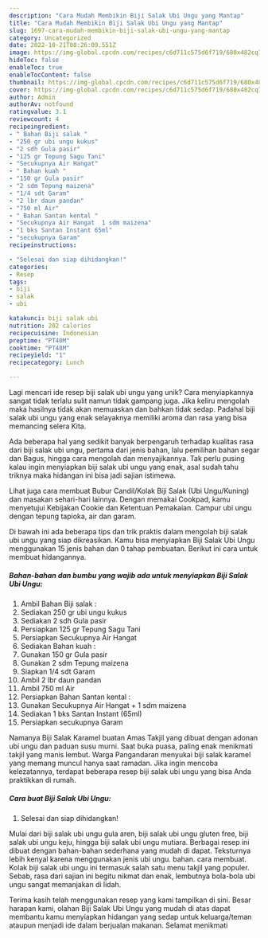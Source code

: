 ```yaml
---
description: "Cara Mudah Membikin Biji Salak Ubi Ungu yang Mantap"
title: "Cara Mudah Membikin Biji Salak Ubi Ungu yang Mantap"
slug: 1697-cara-mudah-membikin-biji-salak-ubi-ungu-yang-mantap
category: Uncategorized
date: 2022-10-21T08:26:09.551Z
image: https://img-global.cpcdn.com/recipes/c6d711c575d6f719/680x482cq70/biji-salak-ubi-ungu-foto-resep-utama.jpg
hideToc: false
enableToc: true
enableTocContent: false
thumbnail: https://img-global.cpcdn.com/recipes/c6d711c575d6f719/680x482cq70/biji-salak-ubi-ungu-foto-resep-utama.jpg
cover: https://img-global.cpcdn.com/recipes/c6d711c575d6f719/680x482cq70/biji-salak-ubi-ungu-foto-resep-utama.jpg
author: Admin
authorAv: notfound
ratingvalue: 3.1
reviewcount: 4
recipeingredient:
- " Bahan Biji salak "
- "250 gr ubi ungu kukus"
- "2 sdh Gula pasir"
- "125 gr Tepung Sagu Tani"
- "Secukupnya Air Hangat"
- " Bahan kuah "
- "150 gr Gula pasir"
- "2 sdm Tepung maizena"
- "1/4 sdt Garam"
- "2 lbr daun pandan"
- "750 ml Air"
- " Bahan Santan kental "
- "Secukupnya Air Hangat  1 sdm maizena"
- "1 bks Santan Instant 65ml"
- "secukupnya Garam"
recipeinstructions:

- "Selesai dan siap dihidangkan!"
categories:
- Resep
tags:
- biji
- salak
- ubi

katakunci: biji salak ubi 
nutrition: 202 calories
recipecuisine: Indonesian
preptime: "PT40M"
cooktime: "PT48M"
recipeyield: "1"
recipecategory: Lunch

---
```





Lagi mencari ide resep biji salak ubi ungu yang unik? Cara menyiapkannya sangat tidak terlalu sulit namun tidak gampang juga. Jika keliru mengolah maka hasilnya tidak akan memuaskan dan bahkan tidak sedap. Padahal biji salak ubi ungu yang enak selayaknya memiliki aroma dan rasa yang bisa memancing selera Kita.





Ada beberapa hal yang sedikit banyak berpengaruh terhadap kualitas rasa dari biji salak ubi ungu, pertama dari jenis bahan, lalu pemilihan bahan segar dan Bagus, hingga cara mengolah dan menyajikannya. Tak perlu pusing kalau ingin menyiapkan biji salak ubi ungu yang enak,      asal sudah tahu triknya maka hidangan ini bisa jadi sajian istimewa.














Lihat juga cara membuat Bubur Candil/Kolak Biji Salak (Ubi Ungu/Kuning) dan masakan sehari-hari lainnya. Dengan memakai Cookpad, kamu menyetujui Kebijakan Cookie dan Ketentuan Pemakaian. Campur ubi ungu dengan tepung tapioka, air dan garam.






Di bawah ini ada beberapa tips dan trik praktis dalam mengolah biji salak ubi ungu yang siap dikreasikan. Kamu bisa menyiapkan Biji Salak Ubi Ungu menggunakan 15 jenis bahan dan 0 tahap pembuatan. Berikut ini cara untuk membuat hidangannya.

<!--inarticleads1-->

##### Bahan-bahan dan bumbu yang wajib ada untuk menyiapkan Biji Salak Ubi Ungu:

1. Ambil  Bahan Biji salak :
1. Sediakan 250 gr ubi ungu kukus
1. Sediakan 2 sdh Gula pasir
1. Persiapkan 125 gr Tepung Sagu Tani
1. Persiapkan Secukupnya Air Hangat
1. Sediakan  Bahan kuah :
1. Gunakan 150 gr Gula pasir
1. Gunakan 2 sdm Tepung maizena
1. Siapkan 1/4 sdt Garam
1. Ambil 2 lbr daun pandan
1. Ambil 750 ml Air
1. Persiapkan  Bahan Santan kental :
1. Gunakan Secukupnya Air Hangat + 1 sdm maizena
1. Sediakan 1 bks Santan Instant (65ml)
1. Persiapkan secukupnya Garam


Namanya Biji Salak Karamel buatan Amas Takjil yang dibuat dengan adonan ubi ungu dan paduan susu murni. Saat buka puasa, paling enak menikmati takjil yang manis lembut. Warga Pangandaran menyukai biji salak karamel yang memang muncul hanya saat ramadan. Jika ingin mencoba kelezatannya, terdapat beberapa resep biji salak ubi ungu yang bisa Anda praktikkan di rumah. 

<!--inarticleads2-->

##### Cara buat Biji Salak Ubi Ungu:


1. Selesai dan siap dihidangkan!

Mulai dari biji salak ubi ungu gula aren, biji salak ubi ungu gluten free, biji salak ubi ungu keju, hingga biji salak ubi ungu mutiara. Berbagai resep ini dibuat dengan bahan-bahan sederhana yang mudah di dapat. Teksturnya lebih kenyal karena menggunakan jenis ubi ungu. bahan. cara membuat. Kolak biji salak ubi ungu ini termasuk salah satu menu takjil yang populer. Sebab, rasa dari sajian ini begitu nikmat dan enak, lembutnya bola-bola ubi ungu sangat memanjakan di lidah. 

Terima kasih telah menggunakan resep yang kami tampilkan di sini. Besar harapan kami, olahan Biji Salak Ubi Ungu yang mudah di atas dapat membantu kamu menyiapkan hidangan yang sedap untuk keluarga/teman ataupun menjadi ide dalam berjualan makanan. Selamat menikmati
